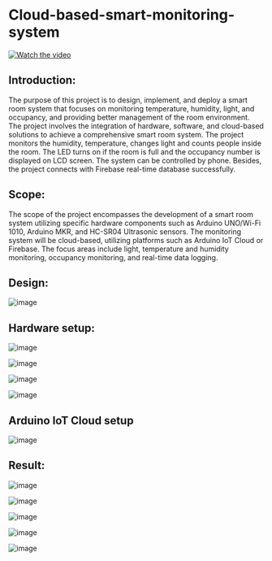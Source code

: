# Cloud-based-smart-monitoring-system

[![Watch the video](https://i.stack.imgur.com/Vp2cE.png)](https://youtu.be/PrwEOURVKtA?autoplay=1&mute=1)

## Introduction:
The purpose of this project is to design, implement, and deploy a smart room system that focuses on monitoring temperature, humidity, light, and occupancy, and providing better management of the room environment. The project involves the integration of hardware, software, and cloud-based solutions to achieve a comprehensive smart room system. The project monitors the humidity, temperature, changes light and counts people inside the room. The LED turns on if the room is full and the occupancy number is displayed on LCD screen. The system can be controlled by phone. Besides, the project connects with Firebase real-time database successfully.

## Scope:
The scope of the project encompasses the development of a smart room system utilizing specific hardware components such as Arduino UNO/Wi-Fi 1010, Arduino MKR, and HC-SR04 Ultrasonic sensors. The monitoring system will be cloud-based, utilizing platforms such as Arduino IoT Cloud or Firebase. The focus areas include light, temperature and humidity monitoring, occupancy monitoring, and real-time data logging.

## Design:
![image](https://github.com/Hoanghuyen2k3/Cloud-based-smart-monitoring-system/assets/98433948/dd508391-1a7f-4716-9f48-cb05181ecdcc)

## Hardware setup:
![image](https://github.com/Hoanghuyen2k3/Cloud-based-smart-monitoring-system/assets/98433948/350ace06-30fb-411e-bbce-dc7e556a7752)

![image](https://github.com/Hoanghuyen2k3/Cloud-based-smart-monitoring-system/assets/98433948/78ae29b0-4f0c-4cbf-9743-3cce648a5049)

![image](https://github.com/Hoanghuyen2k3/Cloud-based-smart-monitoring-system/assets/98433948/982cf68e-5262-4bc5-8572-6f00ea1f7efa)

![image](https://github.com/Hoanghuyen2k3/Cloud-based-smart-monitoring-system/assets/98433948/64c58e11-24ef-4464-a623-7d855c584a06)

## Arduino IoT Cloud setup
![image](https://github.com/Hoanghuyen2k3/Cloud-based-smart-monitoring-system/assets/98433948/393d4774-4980-407b-b8b6-1d9b6b70eb54)

## Result:
![image](https://github.com/Hoanghuyen2k3/Cloud-based-smart-monitoring-system/assets/98433948/b8bde5a9-714f-4f93-ae1c-39de0b6ab7bc)

![image](https://github.com/Hoanghuyen2k3/Cloud-based-smart-monitoring-system/assets/98433948/55431f34-cc7e-44fe-af2e-8d8dbdaf811e)

![image](https://github.com/Hoanghuyen2k3/Cloud-based-smart-monitoring-system/assets/98433948/0e021e76-1c79-4a78-9e45-985efbb6ab13)

![image](https://github.com/Hoanghuyen2k3/Cloud-based-smart-monitoring-system/assets/98433948/f76de4bb-c66d-49e9-a570-a9fa96dbeaca)

![image](https://github.com/Hoanghuyen2k3/Cloud-based-smart-monitoring-system/assets/98433948/b0356853-6c60-45ff-8a4c-002a7c5b67c7)





